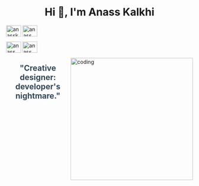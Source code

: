 <h1 align="center">Hi 👋, I'm Anass Kalkhi</h1>


<p align="left">
 <a href="https://www.linkedin.com/in/anass-kalkhi-b994a72b4/" target="_blank"><img align="center" src="https://raw.githubusercontent.com/rahuldkjain/github-profile-readme-generator/master/src/images/icons/Social/linked-in-alt.svg" alt="anasskalkhi" height="30" width="40" /></a> 
<a href="https://x.com/Anas13764089068" target="_blank"><img align="center" src="https://raw.githubusercontent.com/rahuldkjain/github-profile-readme-generator/master/src/images/icons/Social/twitter.svg" alt="anass kalkhi" height="30" width="40" /></a>

<a href="https://www.facebook.com/profile.php?id=100093637553469" target="blank"><img align="center" src="https://raw.githubusercontent.com/rahuldkjain/github-profile-readme-generator/master/src/images/icons/Social/facebook.svg" alt="anass " height="30" width="40" /></a>
<a href="https://www.instagram.com/mc_sll/" target="blank"><img align="center" src="https://raw.githubusercontent.com/rahuldkjain/github-profile-readme-generator/master/src/images/icons/Social/instagram.svg" alt="anass" height="30" width="40" /></a>
</p>
<img align="right" alt="coding" width="330" src="https://media.tenor.com/A-xepNszV9YAAAAi/ai-bot.gif" />



<h2 align="center" style="font-weight: bold; color: #34495e;">"Creative designer: developer's nightmare."</h2>
